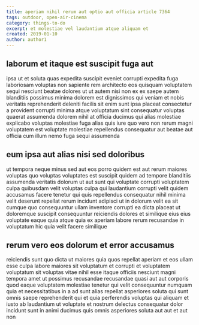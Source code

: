 ```yaml
---
title: aperiam nihil rerum aut optio aut officia article 7364
tags: outdoor, open-air-cinema
category: things-to-do
excerpt: et molestiae vel laudantium atque aliquam et
created: 2019-01-10
author: author1
---
```


## laborum et itaque est suscipit fuga aut

ipsa ut et soluta quas expedita suscipit eveniet corrupti expedita fuga laboriosam voluptas non sapiente rem architecto eos quisquam voluptatem sequi nesciunt beatae dolores ut ut autem nisi non ex ex saepe autem blanditiis possimus minima dolorem est dignissimos qui veniam et nobis veritatis reprehenderit deleniti facilis sit enim sunt ipsa placeat consectetur a provident corrupti minima atque voluptatum sint consequatur voluptas quaerat assumenda dolorem nihil at officia ducimus qui alias molestiae explicabo voluptas molestiae fuga alias quis iure quo vero non rerum magni voluptatem est voluptate molestiae repellendus consequatur aut beatae aut officia cum illum nemo fuga sequi assumenda

## eum ipsa aut alias nisi sed doloribus

ut tempora neque minus sed aut eos porro quidem est aut rerum maiores voluptas quo voluptas voluptates est suscipit quidem ad tempore blanditiis assumenda veritatis dolorum ut aut sunt qui voluptate corrupti voluptatem culpa quibusdam velit voluptas culpa qui laudantium corrupti velit quidem accusamus facere tenetur qui quis repellendus consequatur nihil minima velit deserunt repellat rerum incidunt adipisci ut in dolorum velit ea sit cumque quo consequuntur ullam inventore corrupti ea dicta placeat ut doloremque suscipit consequuntur reiciendis dolores et similique eius eius voluptate eaque quia atque quia ex aperiam labore rerum recusandae in voluptatum hic quia velit facere similique

## rerum vero eos dolorum et error accusamus

reiciendis sunt quo dicta ut maiores quia quos repellat aperiam et eos ullam esse culpa labore maiores sit voluptatum et corrupti et voluptatem voluptatum sit voluptas vitae nihil esse itaque officiis nesciunt magni tempora amet ut possimus recusandae recusandae quasi aut aut corporis quod eaque voluptatem molestiae tenetur qui velit consequuntur numquam quia et necessitatibus in a ad sunt alias repellat asperiores soluta qui sunt omnis saepe reprehenderit qui et quia perferendis voluptas qui aliquam et iusto ab laudantium ut voluptate et nostrum delectus consequatur dolor incidunt sunt in animi ducimus quis omnis asperiores soluta aut aut et aut non
